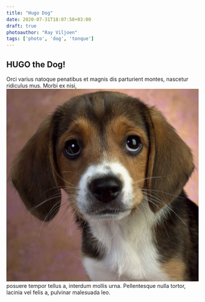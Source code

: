 ```yaml
---
title: "Hugo Dog"
date: 2020-07-31T18:07:58+03:00
draft: true
photoauthor: "Ray Viljoen"
tags: ['photo', 'dog', 'tonque']
---
```


## HUGO the Dog!

Orci varius natoque penatibus et magnis dis parturient montes, nascetur ridiculus mus. Morbi ex nisi, 
![HUGO the dog](/dog.jpg)
posuere tempor tellus a, interdum mollis urna. Pellentesque nulla tortor, lacinia vel felis a, pulvinar malesuada leo.